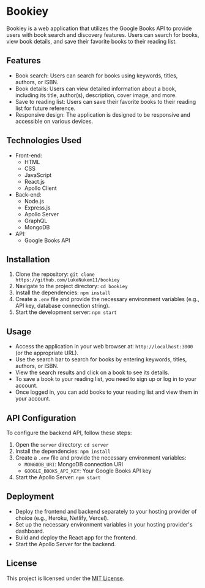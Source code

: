 # Bookiey

Bookiey is a web application that utilizes the Google Books API to provide users with book search and discovery features. Users can search for books, view book details, and save their favorite books to their reading list.

## Features

- Book search: Users can search for books using keywords, titles, authors, or ISBN.
- Book details: Users can view detailed information about a book, including its title, author(s), description, cover image, and more.
- Save to reading list: Users can save their favorite books to their reading list for future reference.
- Responsive design: The application is designed to be responsive and accessible on various devices.

## Technologies Used

- Front-end:
  - HTML
  - CSS
  - JavaScript
  - React.js
  - Apollo Client
- Back-end:
  - Node.js
  - Express.js
  - Apollo Server
  - GraphQL
  - MongoDB
- API:
  - Google Books API

## Installation

1. Clone the repository: `git clone https://github.com/LukeNukem11/bookiey`
2. Navigate to the project directory: `cd bookiey`
3. Install the dependencies: `npm install`
4. Create a `.env` file and provide the necessary environment variables (e.g., API key, database connection string).
5. Start the development server: `npm start`

## Usage

- Access the application in your web browser at: `http://localhost:3000` (or the appropriate URL).
- Use the search bar to search for books by entering keywords, titles, authors, or ISBN.
- View the search results and click on a book to see its details.
- To save a book to your reading list, you need to sign up or log in to your account.
- Once logged in, you can add books to your reading list and view them in your account.

## API Configuration

To configure the backend API, follow these steps:

1. Open the `server` directory: `cd server`
2. Install the dependencies: `npm install`
3. Create a `.env` file and provide the necessary environment variables:
   - `MONGODB_URI`: MongoDB connection URI
   - `GOOGLE_BOOKS_API_KEY`: Your Google Books API key
4. Start the Apollo Server: `npm start`

## Deployment

- Deploy the frontend and backend separately to your hosting provider of choice (e.g., Heroku, Netlify, Vercel).
- Set up the necessary environment variables in your hosting provider's dashboard.
- Build and deploy the React app for the frontend.
- Start the Apollo Server for the backend.

## License

This project is licensed under the [MIT License](LICENSE).

